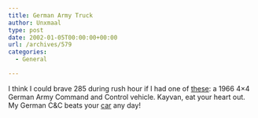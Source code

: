 ```yaml
---
title: German Army Truck
author: Unxmaal
type: post
date: 2002-01-05T00:00:00+00:00
url: /archives/579
categories:
  - General

---
```

I think I could brave 285 during rush hour if I had one of [these][1]: a 1966 4&#215;4 German Army Command and Control vehicle. Kayvan, eat your heart out. My German C&C beats your [car][2] any day!

 [1]: http://cgi.ebay.com/ebaymotors/aw-cgi/eBayISAPI.dll?ViewItem&item=599919548
 [2]: http://www.phatss.com/kayvan.html